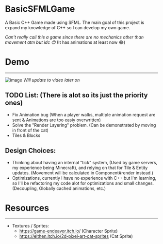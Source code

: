 # BasicSFMLGame

A Basic C++ Game made using SFML. The main goal of this project is expand my knowledge of C++ so I can develop my own game.

*Can't really call this a game since there are no mechanics other than movement atm but idc 😊* (It has animations at least now 😂)

# Demo
---

![image](https://user-images.githubusercontent.com/44748508/216804012-3ec5ab8d-a703-43e8-838f-aed08c830950.png)
*Will update to video later on*

## TODO List: (There is alot so its just the priority ones)
 - Fix Animation bug (When a player walks, multiple animation request are sent & Animations are too easiy overwritten)
 - Solve the "Render Layering" problem. (Can be demonstrated by moving in front of the cat)
 - Tiles & Blocks
 
## Design Choices:
 - Thinking about having an internal "tick" system, (Used by game servers, my experience being Minecraft), and relying on that for Tile & Entity updates. (Movement will be calculated in Component#render instead.)
 - Optimizations, currently I have no experience with C++ but I'm learning, so I'll be refactoring my code alot for optimizations and small changes. (Decoupling, Globally cached animations, etc.)

# Resources
---

- Textures / Sprites: 
  - https://game-endeavor.itch.io/ (Character Sprite)
  - https://elthen.itch.io/2d-pixel-art-cat-sprites (Cat Sprite)
